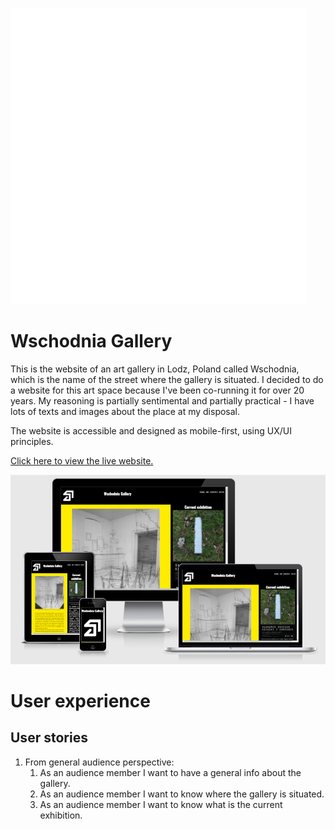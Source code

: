 ![Wschodnia Gallery logo](assets/images/gw-logo-w.svg)

# **Wschodnia Gallery**

This is the website of an art gallery in Lodz, Poland called Wschodnia, which is the name of the street where the gallery is situated. I decided to do a website for this art space because I've been co-running it for over 20 years. My reasoning is partially sentimental and partially practical - I have lots of texts and images about the place at my disposal.

The website is accessible and designed as mobile-first, using UX/UI principles. 

[Click here to view the live website.](https://ewelinachm.github.io/wschodnia-gallery/index.html)

![alt text](assets/images/amiresponsive.png)

# User experience #

## User stories ##

1. From general audience perspective:
    1. As an audience member I want to have a general info about the gallery.
    2. As an audience member I want to know where the gallery is situated.
    3. As an audience member I want to know what is the current exhibition.
